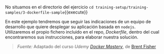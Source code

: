 No situamos en el directorio del ejercicio ``cd training-setup/training-samples/3-dockerfile-sample``{{execute}}

En este ejemplo tendremos que seguir las indicaciones de un equipo de desarrollo que quiere desplegar su aplicación basada en ``nodejs``.
Utilizaremos el propio fichero incluido en el repo, _Dockerfile_, dentro del cual encontraremos sus instrucciones, para elaborar nuestra solución.

> *Fuente:* Adaptado del curso _Udemy_ [_Docker Mastery_](https://www.udemy.com/docker-mastery/learn/v4/content), de [Brent Fisher](https://www.bretfisher.com/)

